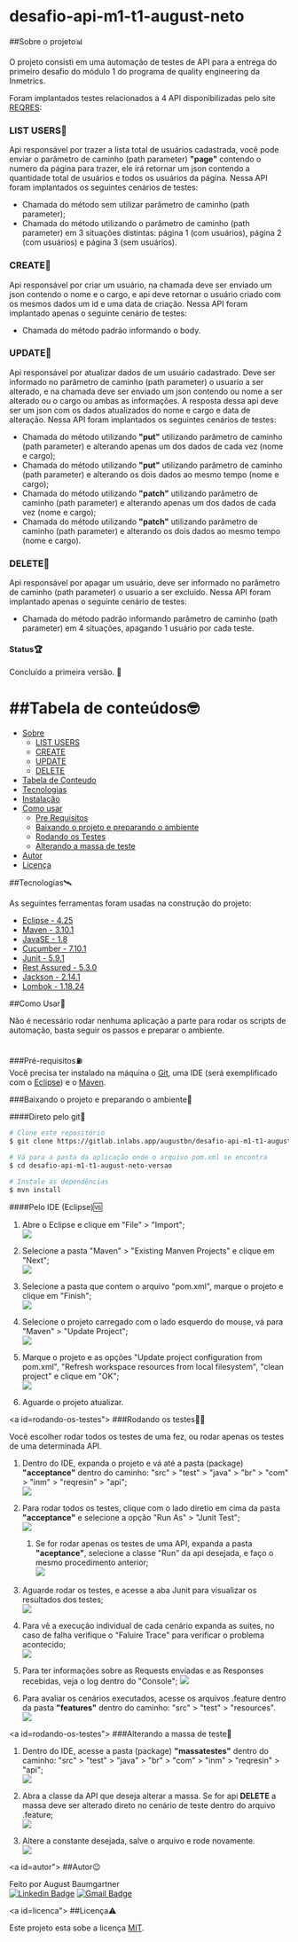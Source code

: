 # desafio-api-m1-t1-august-neto

<a id="Sobre"></a>
##Sobre o projeto📊  
  
O projeto consisti em uma automação de testes de API para a entrega do primeiro desafio do módulo 1 do programa de quality engineering da Inmetrics.  
  
Foram implantados testes relacionados a 4 API disponibilizadas pelo site [REQRES](https://reqres.in):
  
<a id="list-users"></a>
### __LIST USERS__📜  
Api responsável por trazer a lista total de usuários cadastrada, você pode enviar o parâmetro de caminho (path parameter) __"page"__ contendo o numero da página para trazer, ele irá retornar um json contendo a quantidade total de usuários e todos os usuários da página. Nessa API foram implantados os seguintes cenários de testes:  
* Chamada do método sem utilizar parâmetro de caminho (path parameter);  
* Chamada do método utilizando o parâmetro de caminho (path parameter) em 3 situações distintas: página 1 (com usuários), página 2 (com usuários) e página 3 (sem usuários).  
  
<a id="create"></a>
### __CREATE__👶  
Api responsável por criar um usuário, na chamada deve ser enviado um json contendo o nome e o cargo, e api deve retornar o usuário criado com os mesmos dados um id e uma data de criação. Nessa API foram implantado apenas o seguinte cenário de testes:  
* Chamada do método padrão informando o body.  
  
<a id="update"></a>
### __UPDATE__🦿  
Api responsável por atualizar dados de um usuário cadastrado. Deve ser informado no parâmetro de caminho (path parameter) o usuario a ser alterado, e na chamada deve ser enviado um json contendo ou nome a ser alterado ou o cargo ou ambas as informações. A resposta dessa api deve ser um json com os dados atualizados do nome e cargo e data de alteração. Nessa API foram implantados os seguintes cenários de testes:  
* Chamada do método utilizando __"put"__ utilizando parâmetro de caminho (path parameter) e alterando apenas um dos dados de cada vez (nome e cargo);  
* Chamada do método utilizando __"put"__ utilizando parâmetro de caminho (path parameter) e alterando os dois dados ao mesmo tempo (nome e cargo);  
* Chamada do método utilizando __"patch"__ utilizando parâmetro de caminho (path parameter) e alterando apenas um dos dados de cada vez (nome e cargo);   
* Chamada do método utilizando __"patch"__ utilizando parâmetro de caminho (path parameter) e alterando os dois dados ao mesmo tempo (nome e cargo).  
  
<a id="delete"></a>
### __DELETE__👻  
Api responsável por apagar um usuário, deve ser informado no parâmetro de caminho (path parameter) o usuario a ser excluido. Nessa API foram implantado apenas o seguinte cenário de testes:  
* Chamada do método padrão informando parâmetro de caminho (path parameter) em 4 situações, apagando 1 usuário por cada teste.  
  
#### Status🏆  
Concluído a primeira versão. 🚀
  
<a id="tabela-de-conteudo"></a>
##Tabela de conteúdos🤓  
=================
<!--ts-->
   * [Sobre](#Sobre)
      * [LIST USERS](#list-users)
	  * [CREATE](#create)
	  * [UPDATE](#update)
	  * [DELETE](#delete)
   * [Tabela de Conteudo](#tabela-de-conteudo)
   * [Tecnologias](#tecnologias)
   * [Instalação](#instalacao)
   * [Como usar](#como-usar)
      * [Pre Requisitos](#pre-requisitos)
      * [Baixando o projeto e preparando o ambiente](#baixando-e-preparando)
      * [Rodando os Testes](#rodando-os-testes)
      * [Alterando a massa de teste](#alterando-massa)
   * [Autor](#autor)
   * [Licença](#licenca)   
<!--te-->
  
<a id="tecnologias"></a>
##Tecnologias🛰️  
  
As seguintes ferramentas foram usadas na construção do projeto:  
  
- [Eclipse - 4.25](https://www.eclipse.org/downloads/)
- [Maven - 3.10.1](https://maven.apache.org/)
- [JavaSE - 1.8](https://www.java.com/pt-BR/)
- [Cucumber - 7.10.1](https://cucumber.io/)
- [Junit - 5.9.1](https://junit.org/junit5/)
- [Rest Assured - 5.3.0](https://rest-assured.io/)
- [Jackson - 2.14.1](https://github.com/FasterXML/jackson)
- [Lombok - 1.18.24](https://projectlombok.org/) 
  
<a id="como-usar"></a>
##Como Usar🧐  
  
Não é necessário rodar nenhuma aplicação a parte para rodar os scripts de automação, basta seguir os passos e preparar o ambiente.  
  
<a id="pre-requisitos"></a>  
###Pré-requisitos⛽  
Você precisa ter instalado na máquina o [Git](https://git-scm.com), uma IDE (será exemplificado com o [Eclipse](https://www.eclipse.org/downloads/)) e o [Maven](https://maven.apache.org/).
  
<a id="baixando-e-preparando"></a>
###Baixando o projeto e preparando o ambiente🥘  
  
####Direto pelo git💽  
  
```bash
# Clone este repositório
$ git clone https://gitlab.inlabs.app/augustbn/desafio-api-m1-t1-august-neto.git

# Vá para a pasta da aplicação onde o arquivo pom.xml se encontra
$ cd desafio-api-m1-t1-august-neto-versao

# Instale as dependências
$ mvn install

```
  
####Pelo IDE (Eclipse)🆚  
  
  1. Abre o Eclipse e clique em "File" > "Import";  
  ![](/src/test/resources/img/import-eclipse/Passo1.png)
  
  2. Selecione a pasta "Maven" > "Existing Manven Projects" e clique em "Next";  
  ![](/src/test/resources/img/import-eclipse/Passo2.png)
  
  3. Selecione a pasta que contem o arquivo "pom.xml", marque o projeto e clique em "Finish";  
  ![](/src/test/resources/img/import-eclipse/Passo3.png)
  
  4. Selecione o projeto carregado com o lado esquerdo do mouse, vá para "Maven" > "Update Project";  
  ![](/src/test/resources/img/import-eclipse/Passo4.png)
  
  5. Marque o projeto e as opções "Update project configuration from pom.xml", "Refresh workspace resources from local filesystem", "clean project" e clique em "OK";  
  ![](/src/test/resources/img/import-eclipse/Passo5.png)
  
  6. Aguarde o projeto atualizar.  
  
<a id=rodando-os-testes"></a>
###Rodando os testes🏃‍♂️  
  
  Você escolher rodar todos os testes de uma fez, ou rodar apenas os testes de uma determinada API.  
  
  1. Dentro do IDE, expanda o projeto e vá até a pasta (package) __"acceptance"__ dentro do caminho: "src" > "test" > "java" > "br" > "com" > "inm" > "reqresin" > "api";  
  ![](/src/test/resources/img/rodar/Passo1.png)
  
  2. Para rodar todos os testes, clique com o lado diretio em cima da pasta __"acceptance"__ e selecione a opção "Run As" > "Junit Test";  
  ![](/src/test/resources/img/rodar/Passo2.png)
      1. Se for rodar apenas os testes de uma API, expanda a pasta __"aceptance"__, selecione a classe "Run" da api desejada, e faço o mesmo procedimento anterior;  
      ![](/src/test/resources/img/rodar/Passo2.1.png)
  3. Aguarde rodar os testes, e acesse a aba Junit para visualizar os resultados dos testes;  
  ![](/src/test/resources/img/rodar/Passo3.png)
  
  4. Para vê a execução individual de cada cenário expanda as suites, no caso de falha verifique o "Faluire Trace" para verificar o problema acontecido;  
  ![](/src/test/resources/img/rodar/Passo4.png)
  
  5. Para ter informações sobre as Requests enviadas e as Responses recebidas, veja o log dentro do "Console";
  ![](/src/test/resources/img/rodar/Passo5.png)
  
  6. Para avaliar os cenários executados, acesse os arquivos .feature dentro da pasta __"features"__ dentro do caminho: "src" > "test" > "resources".  
  ![](/src/test/resources/img/rodar/Passo6.png)
  
<a id=rodando-os-testes"></a>
###Alterando a massa de teste🥯  
  
  1. Dentro do IDE, acesse a pasta (package) __"massatestes"__ dentro do caminho: "src" > "test" > "java" > "br" > "com" > "inm" > "reqresin" > "api";  
  ![](/src/test/resources/img/alterar-massa/Passo1.png)
  
  2. Abra a classe da API que deseja alterar a massa. Se for api __DELETE__ a massa deve ser alterado direto no cenário de teste dentro do arquivo .feature;  
  ![](/src/test/resources/img/alterar-massa/Passo2.png)
  
  3. Altere a constante desejada, salve o arquivo e rode novamente.  
  ![](/src/test/resources/img/alterar-massa/Passo3.png)
  
<a id=autor"></a>
##Autor😉  

Feito por August Baumgartner  
[![Linkedin Badge](https://img.shields.io/badge/-August-blue?style=flat-square&logo=Linkedin&logoColor=white&link=https://br.linkedin.com/in/august-baumgartner-neto-98512720)](https://br.linkedin.com/in/august-baumgartner-neto-98512720) 
[![Gmail Badge](https://img.shields.io/badge/-augustbn@inmetrics.com.br-c14438?style=flat-square&logo=Gmail&logoColor=white&link=mailto:augustbn@inmetrics.com.br)](mailto:augustbn@inmetrics.com.br)

  
<a id=licenca"></a>
##Licença⚠️  
  
Este projeto esta sobe a licença [MIT](./LICENSE.md).
